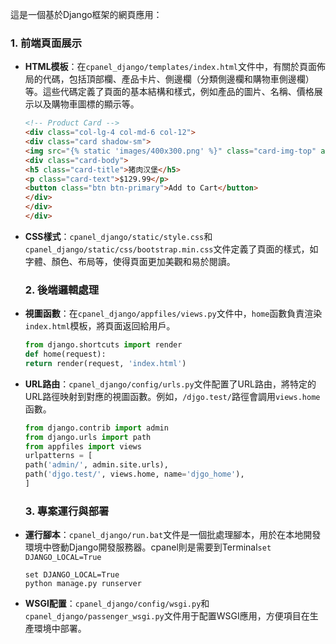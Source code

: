這是一個基於Django框架的網頁應用：

### 1. 前端頁面展示

- **HTML模板**：在`cpanel_django/templates/index.html`文件中，有關於頁面佈局的代碼，包括頂部欄、產品卡片、側邊欄（分類側邊欄和購物車側邊欄）等。這些代碼定義了頁面的基本結構和樣式，例如產品的圖片、名稱、價格展示以及購物車圖標的顯示等。
  
  ```html
  <!-- Product Card -->
  <div class="col-lg-4 col-md-6 col-12">
  <div class="card shadow-sm">
  <img src="{% static 'images/400x300.png' %}" class="card-img-top" alt="Product">
  <div class="card-body">
  <h5 class="card-title">猪肉汉堡</h5>
  <p class="card-text">$129.99</p>
  <button class="btn btn-primary">Add to Cart</button>
  </div>
  </div>
  </div>
  ```

- **CSS樣式**：`cpanel_django/static/style.css`和`cpanel_django/static/css/bootstrap.min.css`文件定義了頁面的樣式，如字體、顏色、布局等，使得頁面更加美觀和易於閱讀。
  
  ### 2. 後端邏輯處理

- **視圖函數**：在`cpanel_django/appfiles/views.py`文件中，`home`函數負責渲染`index.html`模板，將頁面返回給用戶。
  
  ```python
  from django.shortcuts import render
  def home(request):
  return render(request, 'index.html')
  ```

- **URL路由**：`cpanel_django/config/urls.py`文件配置了URL路由，將特定的URL路徑映射到對應的視圖函數。例如，`/djgo.test/`路徑會調用`views.home`函數。
  
  ```python
  from django.contrib import admin
  from django.urls import path
  from appfiles import views
  urlpatterns = [
  path('admin/', admin.site.urls),
  path('djgo.test/', views.home, name='djgo_home'),
  ]
  ```
  
  ### 3. 專案運行與部署

- **運行腳本**：`cpanel_django/run.bat`文件是一個批處理腳本，用於在本地開發環境中啓動Django開發服務器。cpanel則是需要到Terminal`set DJANGO_LOCAL=True`
  
  ```batch
  set DJANGO_LOCAL=True
  python manage.py runserver
  ```

- **WSGI配置**：`cpanel_django/config/wsgi.py`和`cpanel_django/passenger_wsgi.py`文件用于配置WSGI應用，方便項目在生產環境中部署。
